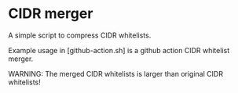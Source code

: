 # CIDR merger

A simple script to compress CIDR whitelists.

Example usage in [github-action.sh] is a github action CIDR whitelist merger.

WARNING: The merged CIDR whitelists is larger than original CIDR whitelists!

